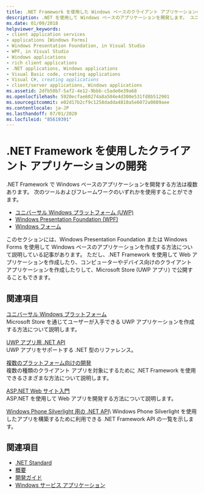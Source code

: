 ```yaml
---
title: .NET Framework を使用した Windows ベースのクライアント アプリケーションの開発
description: .NET を使用して Windows ベースのアプリケーションを開発します。 ユニバーサル Windows プラットフォーム (UWP)、Windows Presentation Foundation (WPF)、または Windows フォームを使用できます。
ms.date: 01/09/2018
helpviewer_keywords:
- client application services
- applications [Windows Forms]
- Windows Presentation Foundation, in Visual Studio
- WPF, in Visual Studio
- Windows applications
- rich client applications
- .NET applications, Windows applications
- Visual Basic code, creating applications
- Visual C#, creating applications
- client/server applications, Windows applications
ms.assetid: 2dfb50b7-5af2-4e12-9bbb-c5ade0e39a68
ms.openlocfilehash: 5920ecfae60274a8a504e4d300e531fd8b512901
ms.sourcegitcommit: e02d17b2cf9c1258dadda4810a5e6072a0089aee
ms.contentlocale: ja-JP
ms.lasthandoff: 07/01/2020
ms.locfileid: "85619391"
---
```

# <a name="develop-client-applications-with-net-framework"></a>.NET Framework を使用したクライアント アプリケーションの開発

.NET Framework で Windows ベースのアプリケーションを開発する方法は複数あります。 次のツールおよびフレームワークのいずれかを使用することができます。

- [ユニバーサル Windows プラットフォーム (UWP)](/windows/uwp/)
- [Windows Presentation Foundation (WPF)](./wpf/index.md)
- [Windows フォーム](./winforms/index.md)

このセクションには、Windows Presentation Foundation または Windows Forms を使用して Windows ベースのアプリケーションを作成する方法について説明している記事があります。 ただし、.NET Framework を使用して Web アプリケーションを作成したり、コンピューターやデバイス向けのクライアント アプリケーションを作成したりして、Microsoft Store (UWP アプリ) で公開することもできます。

## <a name="related-sections"></a>関連項目

[ユニバーサル Windows プラットフォーム](/windows/uwp/)\
Microsoft Store を通じてユーザーが入手できる UWP アプリケーションを作成する方法について説明します。

[UWP アプリ用 .NET API](/dotnet/api/index?view=dotnet-uwp-10.0)\
UWP アプリをサポートする .NET 型のリファレンス。
  
[複数のプラットフォーム向けの開発](../standard/cross-platform/index.md)\
複数の種類のクライアント アプリを対象にするために .NET Framework を使用できるさまざまな方法について説明します。

[ASP.NET Web サイト入門](https://dotnet.microsoft.com/apps/aspnet/web-apps)\
ASP.NET を使用して Web アプリを開発する方法について説明します。

[Windows Phone Silverlight 用の .NET API](https://docs.microsoft.com/previous-versions/windows/apps/jj207211\(v=vs.105\))\
Windows Phone Silverlight を使用したアプリを構築するために利用できる .NET Framework API の一覧を示します。

## <a name="see-also"></a>関連項目

- [.NET Standard](../standard/net-standard.md)
- [概要](./get-started/overview.md)
- [開発ガイド](./development-guide.md)
- [Windows サービス アプリケーション](./windows-services/index.md)
